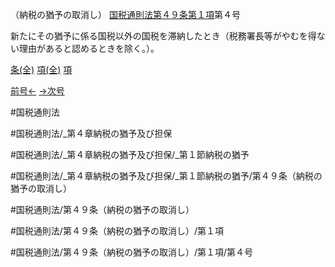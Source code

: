 （納税の猶予の取消し）
[国税通則法第４９条第１項](国税通則法＿＿＿＿＿第４９条第１項)第４号

新たにその猶予に係る国税以外の国税を滞納したとき（税務署長等がやむを得ない理由があると認めるときを除く。）。

[条(全)](国税通則法＿＿＿＿＿第４９条_.md)    [項(全)](国税通則法＿＿＿＿＿第４９条第１項_.md)    [項](国税通則法＿＿＿＿＿第４９条第１項.md)

[前号←](国税通則法＿＿＿＿＿第４９条第１項第３号.md)    [→次号](国税通則法＿＿＿＿＿第４９条第１項第５号.md)

#国税通則法

#国税通則法/_第４章納税の猶予及び担保

#国税通則法/_第４章納税の猶予及び担保/_第１節納税の猶予

#国税通則法/_第４章納税の猶予及び担保/_第１節納税の猶予/第４９条（納税の猶予の取消し）

#国税通則法/第４９条（納税の猶予の取消し）

#国税通則法/第４９条（納税の猶予の取消し）/第１項

#国税通則法/第４９条（納税の猶予の取消し）/第１項/第４号

